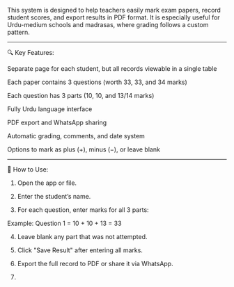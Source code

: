 This system is designed to help teachers easily mark exam papers, record student scores, and export results in PDF format.
It is especially useful for Urdu-medium schools and madrasas, where grading follows a custom pattern.


---

🔍 Key Features:

Separate page for each student, but all records viewable in a single table

Each paper contains 3 questions (worth 33, 33, and 34 marks)

Each question has 3 parts (10, 10, and 13/14 marks)

Fully Urdu language interface

PDF export and WhatsApp sharing

Automatic grading, comments, and date system

Options to mark as plus (+), minus (−), or leave blank



---

📝 How to Use:

1. Open the app or file.


2. Enter the student’s name.


3. For each question, enter marks for all 3 parts:

Example: Question 1 = 10 + 10 + 13 = 33



4. Leave blank any part that was not attempted.


5. Click "Save Result" after entering all marks.


6. Export the full record to PDF or share it via WhatsApp.
7. 
